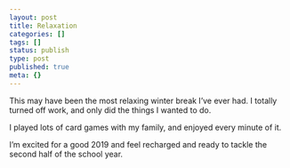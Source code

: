 ```yaml
---
layout: post
title: Relaxation
categories: []
tags: []
status: publish
type: post
published: true
meta: {}
---
```


This may have been the most relaxing winter break I’ve ever had. I totally turned off work, and only did the things I wanted to do.

I played lots of card games with my family, and enjoyed every minute of it.

I’m excited for a good 2019 and feel recharged and ready to tackle the second half of the school year.
